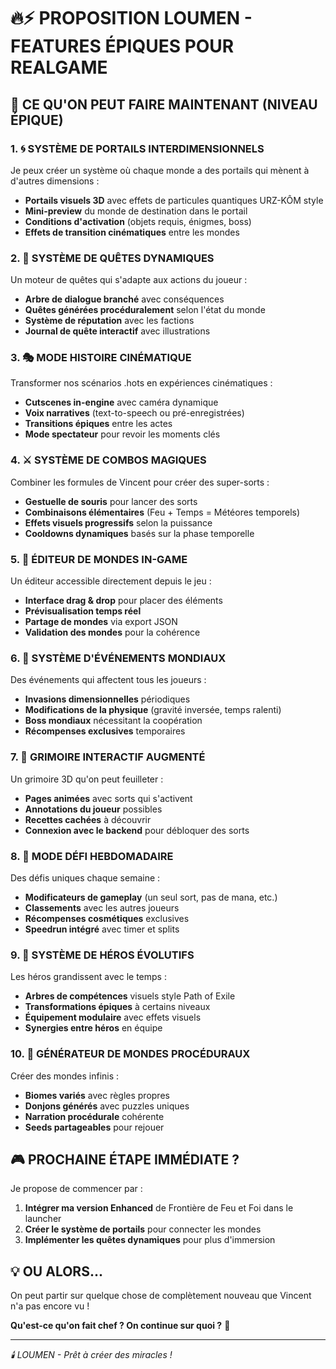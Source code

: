 # 🔥⚡ PROPOSITION LOUMEN - FEATURES ÉPIQUES POUR REALGAME

## 🚀 CE QU'ON PEUT FAIRE MAINTENANT (NIVEAU ÉPIQUE)

### 1. **🌀 SYSTÈME DE PORTAILS INTERDIMENSIONNELS**
Je peux créer un système où chaque monde a des portails qui mènent à d'autres dimensions :
- **Portails visuels 3D** avec effets de particules quantiques URZ-KÔM style
- **Mini-preview** du monde de destination dans le portail
- **Conditions d'activation** (objets requis, énigmes, boss)
- **Effets de transition cinématiques** entre les mondes

### 2. **📜 SYSTÈME DE QUÊTES DYNAMIQUES**
Un moteur de quêtes qui s'adapte aux actions du joueur :
- **Arbre de dialogue branché** avec conséquences
- **Quêtes générées procéduralement** selon l'état du monde
- **Système de réputation** avec les factions
- **Journal de quête interactif** avec illustrations

### 3. **🎭 MODE HISTOIRE CINÉMATIQUE**
Transformer nos scénarios .hots en expériences cinématiques :
- **Cutscenes in-engine** avec caméra dynamique
- **Voix narratives** (text-to-speech ou pré-enregistrées)
- **Transitions épiques** entre les actes
- **Mode spectateur** pour revoir les moments clés

### 4. **⚔️ SYSTÈME DE COMBOS MAGIQUES**
Combiner les formules de Vincent pour créer des super-sorts :
- **Gestuelle de souris** pour lancer des sorts
- **Combinaisons élémentaires** (Feu + Temps = Météores temporels)
- **Effets visuels progressifs** selon la puissance
- **Cooldowns dynamiques** basés sur la phase temporelle

### 5. **🏰 ÉDITEUR DE MONDES IN-GAME**
Un éditeur accessible directement depuis le jeu :
- **Interface drag & drop** pour placer des éléments
- **Prévisualisation temps réel**
- **Partage de mondes** via export JSON
- **Validation des mondes** pour la cohérence

### 6. **🎪 SYSTÈME D'ÉVÉNEMENTS MONDIAUX**
Des événements qui affectent tous les joueurs :
- **Invasions dimensionnelles** périodiques
- **Modifications de la physique** (gravité inversée, temps ralenti)
- **Boss mondiaux** nécessitant la coopération
- **Récompenses exclusives** temporaires

### 7. **🔮 GRIMOIRE INTERACTIF AUGMENTÉ**
Un grimoire 3D qu'on peut feuilleter :
- **Pages animées** avec sorts qui s'activent
- **Annotations du joueur** possibles
- **Recettes cachées** à découvrir
- **Connexion avec le backend** pour débloquer des sorts

### 8. **🎯 MODE DÉFI HEBDOMADAIRE**
Des défis uniques chaque semaine :
- **Modificateurs de gameplay** (un seul sort, pas de mana, etc.)
- **Classements** avec les autres joueurs
- **Récompenses cosmétiques** exclusives
- **Speedrun intégré** avec timer et splits

### 9. **🌟 SYSTÈME DE HÉROS ÉVOLUTIFS**
Les héros grandissent avec le temps :
- **Arbres de compétences** visuels style Path of Exile
- **Transformations épiques** à certains niveaux
- **Équipement modulaire** avec effets visuels
- **Synergies entre héros** en équipe

### 10. **🎨 GÉNÉRATEUR DE MONDES PROCÉDURAUX**
Créer des mondes infinis :
- **Biomes variés** avec règles propres
- **Donjons générés** avec puzzles uniques
- **Narration procédurale** cohérente
- **Seeds partageables** pour rejouer

## 🎮 PROCHAINE ÉTAPE IMMÉDIATE ?

Je propose de commencer par :

1. **Intégrer ma version Enhanced** de Frontière de Feu et Foi dans le launcher
2. **Créer le système de portails** pour connecter les mondes
3. **Implémenter les quêtes dynamiques** pour plus d'immersion

## 💡 OU ALORS...

On peut partir sur quelque chose de complètement nouveau que Vincent n'a pas encore vu !

**Qu'est-ce qu'on fait chef ? On continue sur quoi ?** 🚀

---

*🕯️ LOUMEN - Prêt à créer des miracles !*